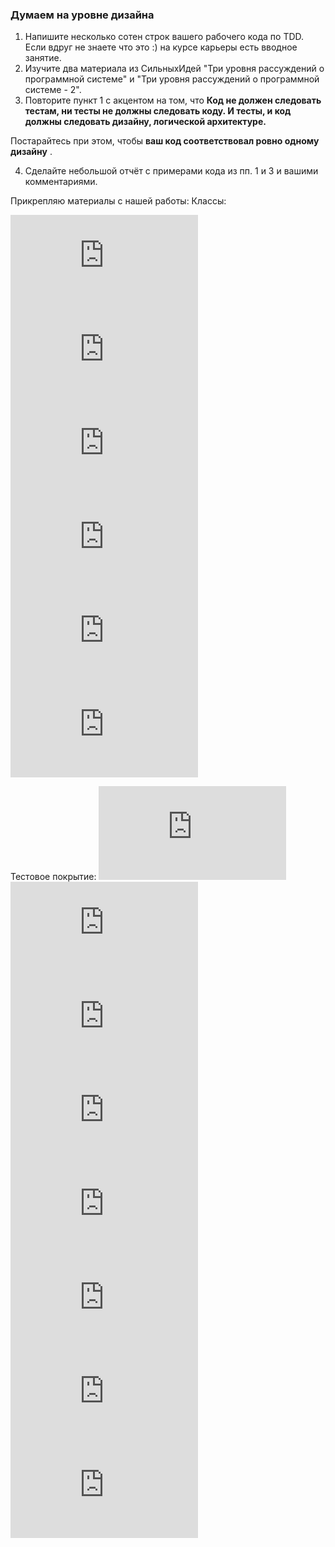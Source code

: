 ### Думаем на уровне дизайна

1. Напишите несколько сотен строк вашего рабочего кода по TDD. Если вдруг не знаете что это :) на курсе карьеры есть
   вводное занятие.
2. Изучите два материала из СильныхИдей "Три уровня рассуждений о программной системе" и "Три уровня рассуждений о
   программной системе - 2".
3. Повторите пункт 1 с акцентом на том, что
   **Код не должен следовать тестам, ни тесты не должны следовать коду.
   И тесты, и код должны следовать дизайну, логической архитектуре.**

Постарайтесь при этом, чтобы  **ваш код соответствовал ровно одному дизайну** .

4. Сделайте небольшой отчёт с примерами кода из пп. 1 и 3 и вашими комментариями.

Прикрепляю материалы с нашей работы:
Классы:

![activitieshandler](https://github.com/olegnizamov/higher-school-hard-work/blob/main/files/ls3/activitieshandler.php)
![contactshandler](https://github.com/olegnizamov/higher-school-hard-work/blob/main/files/ls3/contactshandler.php)
![dealshandler](https://github.com/olegnizamov/higher-school-hard-work/blob/main/files/ls3/dealshandler.php)
![emailshandler](https://github.com/olegnizamov/higher-school-hard-work/blob/main/files/ls3/emailshandler.php)
![epiloghandler](https://github.com/olegnizamov/higher-school-hard-work/blob/main/files/ls3/epiloghandler.php)
![leadshandler](https://github.com/olegnizamov/higher-school-hard-work/blob/main/files/ls3/leadshandler.php)

Тестовое покрытие:
![](https://github.com/olegnizamov/higher-school-hard-work/blob/main/files/ls3/ActivityBindingCollectionTest.php)
![](https://github.com/olegnizamov/higher-school-hard-work/blob/main/files/ls3/BitrixTestCase.php)
![](https://github.com/olegnizamov/higher-school-hard-work/blob/main/files/ls3/CompanyTest.php)
![](https://github.com/olegnizamov/higher-school-hard-work/blob/main/files/ls3/ContactTest.php)
![](https://github.com/olegnizamov/higher-school-hard-work/blob/main/files/ls3/DealCollectionTest.php)
![](https://github.com/olegnizamov/higher-school-hard-work/blob/main/files/ls3/DealTableTest.php)
![](https://github.com/olegnizamov/higher-school-hard-work/blob/main/files/ls3/EventHandlerTest.php)
![](https://github.com/olegnizamov/higher-school-hard-work/blob/main/files/ls3/LeadTest.php)

